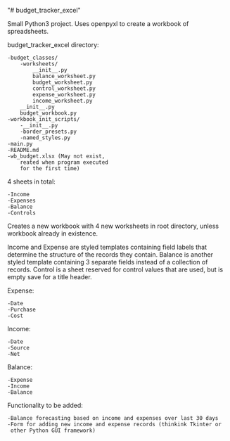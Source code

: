 "# budget_tracker_excel" 

Small Python3 project. 
Uses openpyxl to create a workbook of spreadsheets.

budget_tracker_excel directory:

    -budget_classes/
        -worksheets/
            __init__.py
            balance_worksheet.py
            budget_worksheet.py
            control_worksheet.py
            expense_worksheet.py
            income_worksheet.py
        __init__.py
        budget_workbook.py
    -workbook_init_scripts/
        -__init__.py
        -border_presets.py
        -named_styles.py
    -main.py
    -README.md
    -wb_budget.xlsx (May not exist, 
        reated when program executed 
        for the first time)

4 sheets in total:

    -Income
    -Expenses
    -Balance
    -Controls
    
    
Creates a new workbook with 4 new worksheets in root directory, unless workbook
already in existence.

Income and Expense are styled templates containing field labels that determine
the structure of the records they contain. Balance is another styled template
containing 3 separate fields instead of a collection of records. Control is
a sheet reserved for control values that are used, but is empty save for a title
header.

Expense:

    -Date
    -Purchase
    -Cost

Income:

    -Date
    -Source
    -Net
    
Balance:

    -Expense
    -Income
    -Balance

Functionality to be added:

    -Balance forecasting based on income and expenses over last 30 days
    -Form for adding new income and expense records (thinkink Tkinter or 
     other Python GUI framework)
